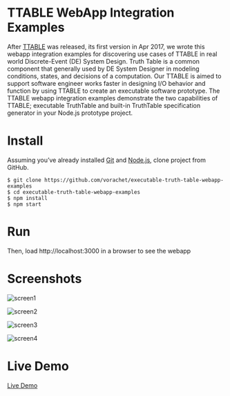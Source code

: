 # TTABLE WebApp Integration Examples

After [TTABLE](https://github.com/vorachet/executable-truth-table) was released, its first version in Apr 2017, we wrote this webapp integration examples for discovering use cases of TTABLE in real world Discrete-Event (DE) System Design. Truth Table is a common component that generally used by DE System Designer in modeling conditions, states, and decisions of a computation. Our TTABLE is aimed to support software engineer works faster in designing I/O behavior and function by using TTABLE to create an executable software prototype. The TTABLE webapp integration examples demonstrate the two capabilities of TTABLE; executable TruthTable and built-in TruthTable specification generator in your Node.js prototype project.

# Install

Assuming you’ve already installed [Git](https://git-scm.com) and [Node.js](https://nodejs.org/), clone project from GitHub.

```
$ git clone https://github.com/vorachet/executable-truth-table-webapp-examples
$ cd executable-truth-table-webapp-examples
$ npm install
$ npm start
```

# Run

Then, load http://localhost:3000 in a browser to see the webapp


# Screenshots

![screen1](https://github.com/vorachet/executable-truth-table-webapp-examples/blob/master/images/screen1.png)

![screen2](https://github.com/vorachet/executable-truth-table-webapp-examples/blob/master/images/screen2.png)

![screen3](https://github.com/vorachet/executable-truth-table-webapp-examples/blob/master/images/screen3.png)

![screen4](https://github.com/vorachet/executable-truth-table-webapp-examples/blob/master/images/screen4.png)


# Live Demo

[Live Demo](http://ttable.script-conductive.com)